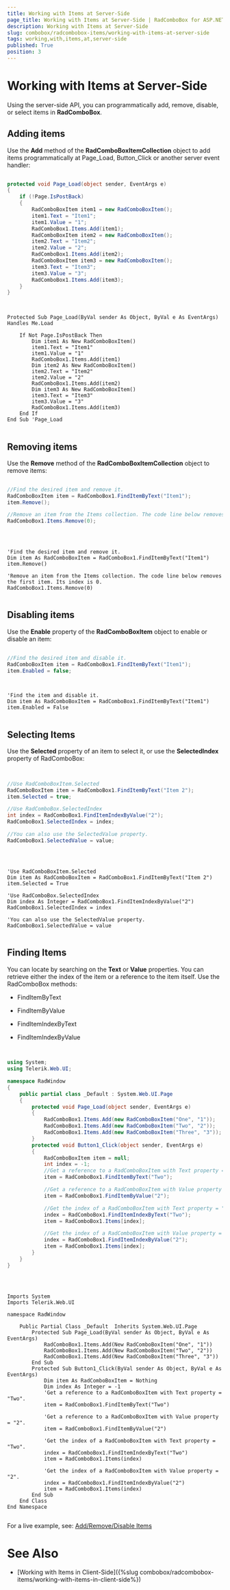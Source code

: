 ```yaml
---
title: Working with Items at Server-Side
page_title: Working with Items at Server-Side | RadComboBox for ASP.NET AJAX Documentation
description: Working with Items at Server-Side
slug: combobox/radcombobox-items/working-with-items-at-server-side
tags: working,with,items,at,server-side
published: True
position: 3
---
```


# Working with Items at Server-Side



Using the server-side API, you can programmatically add, remove, disable, or select items in **RadComboBox**.

## Adding items

Use the **Add** method of the **RadComboBoxItemCollection** object to add items programmatically at Page_Load, Button_Click or another server event handler:



````C#
	     
protected void Page_Load(object sender, EventArgs e)
{  
	if (!Page.IsPostBack)  
	{    
		RadComboBoxItem item1 = new RadComboBoxItem();    
		item1.Text = "Item1";   
		item1.Value = "1";    
		RadComboBox1.Items.Add(item1);    
		RadComboBoxItem item2 = new RadComboBoxItem();   
		item2.Text = "Item2";    
		item2.Value = "2";   
		RadComboBox1.Items.Add(item2);    
		RadComboBoxItem item3 = new RadComboBoxItem();    
		item3.Text = "Item3";   
		item3.Value = "3";   
		RadComboBox1.Items.Add(item3);  
	}
}
				
````
````VB.NET
	
Protected Sub Page_Load(ByVal sender As Object, ByVal e As EventArgs) Handles Me.Load

	If Not Page.IsPostBack Then
		Dim item1 As New RadComboBoxItem()
		item1.Text = "Item1"
		item1.Value = "1"
		RadComboBox1.Items.Add(item1)
		Dim item2 As New RadComboBoxItem()
		item2.Text = "Item2"
		item2.Value = "2"
		RadComboBox1.Items.Add(item2)
		Dim item3 As New RadComboBoxItem()
		item3.Text = "Item3"
		item3.Value = "3"
		RadComboBox1.Items.Add(item3)
	End If
End Sub 'Page_Load
	
````


## Removing items

Use the **Remove** method of the **RadComboBoxItemCollection** object to remove items:



````C#
	     
//Find the desired item and remove it.
RadComboBoxItem item = RadComboBox1.FindItemByText("Item1");
item.Remove();

//Remove an item from the Items collection. The code line below removes the first item. Its index is 0.
RadComboBox1.Items.Remove(0);
				
````
````VB.NET
	
	
'Find the desired item and remove it.
Dim item As RadComboBoxItem = RadComboBox1.FindItemByText("Item1")
item.Remove()

'Remove an item from the Items collection. The code line below removes the first item. Its index is 0.
RadComboBox1.Items.Remove(0)
	
````


## Disabling items

Use the **Enable** property of the **RadComboBoxItem** object to enable or disable an item:



````C#
	     
//Find the desired item and disable it.
RadComboBoxItem item = RadComboBox1.FindItemByText("Item1");
item.Enabled = false;
				
````
````VB.NET
	
'Find the item and disable it.
Dim item As RadComboBoxItem = RadComboBox1.FindItemByText("Item1")
item.Enabled = False
	
````


## Selecting Items

Use the **Selected** property of an item to select it, or use the **SelectedIndex** property of RadComboBox:



````C#
	     
	
//Use RadComboBoxItem.Selected
RadComboBoxItem item = RadComboBox1.FindItemByText("Item 2");
item.Selected = true;

//Use RadComboBox.SelectedIndex
int index = RadComboBox1.FindItemIndexByValue("2");
RadComboBox1.SelectedIndex = index;

//You can also use the SelectedValue property.
RadComboBox1.SelectedValue = value;
				
````
````VB.NET
	
	
'Use RadComboBoxItem.Selected
Dim item As RadComboBoxItem = RadComboBox1.FindItemByText("Item 2")
item.Selected = True

'Use RadComboBox.SelectedIndex
Dim index As Integer = RadComboBox1.FindItemIndexByValue("2")
RadComboBox1.SelectedIndex = index

'You can also use the SelectedValue property.
RadComboBox1.SelectedValue = value
	
````


## Finding Items

You can locate by searching on the **Text** or **Value** properties. You can retrieve either the index of the item or a reference to the item itself. Use the RadComboBox methods:

* FindItemByText

* FindItemByValue

* FindItemIndexByText

* FindItemIndexByValue



````C#
	     
	
using System;
using Telerik.Web.UI;

namespace RadWindow
{    
	public partial class _Default : System.Web.UI.Page    
	{        
		protected void Page_Load(object sender, EventArgs e)        
		{            
			RadComboBox1.Items.Add(new RadComboBoxItem("One", "1"));            
			RadComboBox1.Items.Add(new RadComboBoxItem("Two", "2"));           
			RadComboBox1.Items.Add(new RadComboBoxItem("Three", "3"));        
		}
		protected void Button1_Click(object sender, EventArgs e)        
		{            
			RadComboBoxItem item = null;            
			int index = -1;
			//Get a reference to a RadComboBoxItem with Text property = "Two".            
			item = RadComboBox1.FindItemByText("Two");

			//Get a reference to a RadComboBoxItem with Value property = "2".            
			item = RadComboBox1.FindItemByValue("2");

			//Get the index of a RadComboBoxItem with Text property = "Two".            
			index = RadComboBox1.FindItemIndexByText("Two");            
			item = RadComboBox1.Items[index];

			//Get the index of a RadComboBoxItem with Value property = "2".            
			index = RadComboBox1.FindItemIndexByValue("2");            
			item = RadComboBox1.Items[index];        
		}    
	}
}
				
````
````VB.NET
	
	
Imports System
Imports Telerik.Web.UI

namespace RadWindow 

	Public Partial Class _Default  Inherits System.Web.UI.Page  
		Protected Sub Page_Load(ByVal sender As Object, ByVal e As EventArgs)
			RadComboBox1.Items.Add(New RadComboBoxItem("One", "1"))
			RadComboBox1.Items.Add(New RadComboBoxItem("Two", "2"))
			RadComboBox1.Items.Add(New RadComboBoxItem("Three", "3"))
		End Sub
		Protected Sub Button1_Click(ByVal sender As Object, ByVal e As EventArgs)
			Dim item As RadComboBoxItem = Nothing
			Dim index As Integer = -1
			'Get a reference to a RadComboBoxItem with Text property = "Two".   
			item = RadComboBox1.FindItemByText("Two")

			'Get a reference to a RadComboBoxItem with Value property = "2".   
			item = RadComboBox1.FindItemByValue("2")

			'Get the index of a RadComboBoxItem with Text property = "Two".  
			index = RadComboBox1.FindItemIndexByText("Two")
			item = RadComboBox1.Items(index)

			'Get the index of a RadComboBoxItem with Value property = "2".   
			index = RadComboBox1.FindItemIndexByValue("2")
			item = RadComboBox1.Items(index)
		End Sub
	End Class
End Namespace
	
````


For a live example, see: [Add/Remove/Disable Items](https://demos.telerik.com/aspnet-ajax/combobox/examples/programming/addremovedisable/defaultcs.aspx)

# See Also

 * [Working with Items in Client-Side]({%slug combobox/radcombobox-items/working-with-items-in-client-side%})
